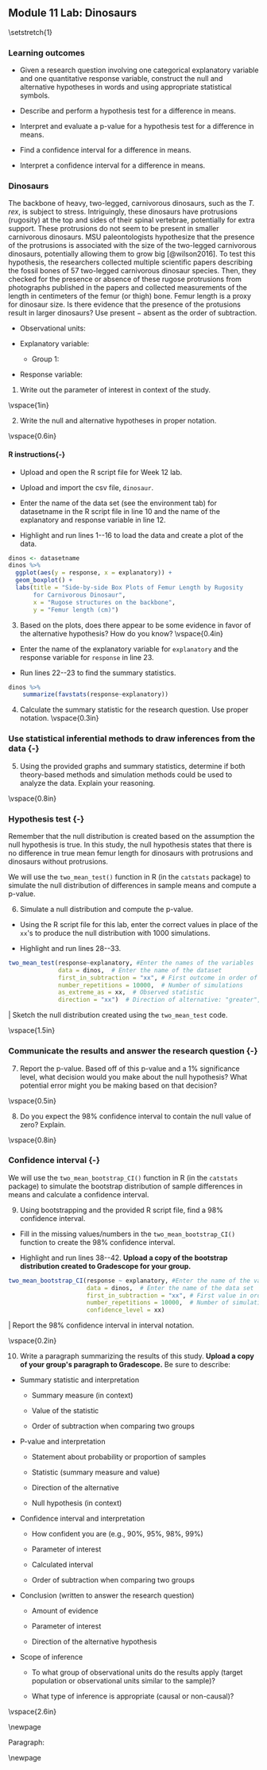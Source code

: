## Module 11 Lab: Dinosaurs

\setstretch{1}


### Learning outcomes

* Given a research question involving one categorical explanatory variable and one quantitative response variable, construct the null and alternative hypotheses
  in words and using appropriate statistical symbols.

* Describe and perform a hypothesis test for a difference in means.

* Interpret and evaluate a p-value for a hypothesis test for a difference in means.

* Find a confidence interval for a difference in means.

* Interpret a confidence interval for a difference in means.

### Dinosaurs

The backbone of heavy, two-legged, carnivorous dinosaurs, such as the *T. rex*, is subject to stress. Intriguingly, these dinosaurs have protrusions (rugosity) at the top and sides of their spinal vertebrae, potentially for extra support. These protrusions do not seem to be present in smaller carnivorous dinosaurs. MSU paleontologists hypothesize that the presence of the protrusions is associated with the size of the two-legged carnivorous dinosaurs, potentially allowing them to grow big [@wilson2016]. To test this hypothesis, the researchers collected multiple scientific papers describing the fossil bones of 57 two-legged carnivorous dinosaur species. Then, they checked for the presence or absence of these rugose protrusions from photographs published in the papers and collected measurements of the length in centimeters of the femur (or thigh) bone. Femur length is a proxy for dinosaur size. Is there evidence that the presence of the protusions result in larger dinosaurs?  Use present $-$ absent as the order of subtraction.

* Observational units:

* Explanatory variable:

    * Group 1:

* Response variable:

1.  Write out the parameter of interest in context of the study.

\vspace{1in}

2.  Write the null and alternative hypotheses in proper notation.

\vspace{0.6in}

#### R instructions{-}

* Upload and open the R script file for Week 12 lab. 

* Upload and import the csv file, `dinosaur`. 

* Enter the name of the data set (see the environment tab) for datasetname in the R script file in line 10 and the name of the explanatory and response variable in line 12. 

* Highlight and run lines 1--16 to load the data and create a plot of the data. 


``` r
dinos <- datasetname
dinos %>%
  ggplot(aes(y = response, x = explanatory)) +
  geom_boxplot() +
  labs(title = "Side-by-side Box Plots of Femur Length by Rugosity
       for Carnivorous Dinosaur",
       x = "Rugose structures on the backbone",
       y = "Femur length (cm)")
```

3. Based on the plots, does there appear to be some evidence in favor of the alternative hypothesis?  How do you know?
\vspace{0.4in}

* Enter the name of the explanatory variable for `explanatory` and the response variable for `response` in line 23.  

* Run lines 22--23 to find the summary statistics.


``` r
dinos %>% 
    summarize(favstats(response~explanatory))
```


4.  Calculate the summary statistic for the research question. Use proper notation.
\vspace{0.3in}

### Use statistical inferential methods to draw inferences from the data {-}

5.  Using the provided graphs and summary statistics, determine if both theory-based methods and simulation methods could be used to analyze the data.  Explain your reasoning.

\vspace{0.8in}

### Hypothesis test {-}

Remember that the null distribution is created based on the assumption the null hypothesis is true.  In this study, the null hypothesis states that there is no difference in true mean femur length for dinosaurs with protrusions and dinosaurs without protrusions.

We will use the `two_mean_test()` function in R (in the `catstats` package) to simulate the null distribution of differences in sample means and compute a p-value. 

6.  Simulate a null distribution and compute the p-value. 

* Using the R script file for this lab, enter the correct values in place of the `xx`'s to produce the null distribution with 1000 simulations.  

* Highlight and run lines 28--33.  


``` r
two_mean_test(response~explanatory, #Enter the names of the variables
              data = dinos,  # Enter the name of the dataset
              first_in_subtraction = "xx", # First outcome in order of subtraction
              number_repetitions = 10000,  # Number of simulations
              as_extreme_as = xx,  # Observed statistic
              direction = "xx")  # Direction of alternative: "greater", "less", or "two-sided"
```
|        Sketch the null distribution created using the `two_mean_test` code.

\vspace{1.5in}

### Communicate the results and answer the research question {-}

7.  Report the p-value. Based off of this p-value and a 1% significance level, what decision would you make about the null hypothesis?  What potential error might you be making based on that decision?

\vspace{0.5in}

8. Do you expect the 98\% confidence interval to contain the null value of zero?  Explain.

\vspace{0.8in}

### Confidence interval {-}

We will use the `two_mean_bootstrap_CI()` function in R (in the `catstats` package) to simulate the bootstrap distribution of sample differences in means and calculate a confidence interval. 

9. Using bootstrapping and the provided R script file, find a 98\% confidence interval. 

* Fill in the missing values/numbers in the `two_mean_bootstrap_CI()` function to create the 98\% confidence interval.  

* Highlight and run lines 38--42. **Upload a copy of the bootstrap distribution created to Gradescope for your group.** 


``` r
two_mean_bootstrap_CI(response ~ explanatory, #Enter the name of the variables
                      data = dinos,  # Enter the name of the data set
                      first_in_subtraction = "xx", # First value in order of subtraction
                      number_repetitions = 10000,  # Number of simulations
                      confidence_level = xx)
```

|        Report the 98\% confidence interval in interval notation.

\vspace{0.2in}

10.  Write a paragraph summarizing the results of this study.  **Upload a copy of your group's paragraph to Gradescope.** Be sure to describe:

* Summary statistic and interpretation

    * Summary measure (in context)
    
    * Value of the statistic 
    
    * Order of subtraction when comparing two groups

* P-value and interpretation

    * Statement about probability or proportion of samples
    
    * Statistic (summary measure and value)
    
    * Direction of the alternative 
    
    * Null hypothesis (in context) 

* Confidence interval and interpretation

    * How confident you are (e.g., 90%, 95%, 98%, 99%)
    
    * Parameter of interest
    
    * Calculated interval
    
    * Order of subtraction when comparing two groups


* Conclusion (written to answer the research question)

    * Amount of evidence
    
    * Parameter of interest 
    
    * Direction of the alternative hypothesis

* Scope of inference

    * To what group of observational units do the results apply (target population or observational units similar to the sample)?
	
    * What type of inference is appropriate (causal or non-causal)?

\vspace{2.6in}

\newpage

Paragraph:

\newpage
